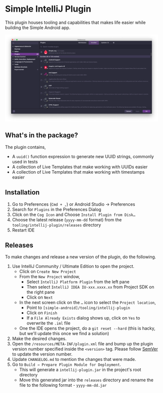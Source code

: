 # Simple IntelliJ Plugin
This plugin houses tooling and capabilities that makes life easier while building the Simple Android app.

![Simple.org IntelliJ Plugin](doc/simple-intellij-plugin.png)

## What's in the package?
The plugin contains,
- A `uuid()` function expression to generate new UUID strings, commonly used in tests
- A collection of Live Templates that make working with UUIDs easier
- A collection of Live Templates that make working with timestamps easier

## Installation
1. Go to Preferences (`Cmd + ,`) or Android Studio → Preferences
2. Search for `Plugins` in the Preferences Dialog
3. Click on the `Cog Icon` and Choose `Install Plugin from Disk…`
4. Choose the latest release (`yyyy-mm-dd` format) from the `tooling/intellij-plugin/releases` directory
5. Restart IDE

## Releases
To make changes and release a new version of the plugin, do the following.

1. Use IntelliJ Community / Ultimate Edition to open the project.
   - Click on `Create New Project`
   - From the `New Project` window,
     - Select `IntelliJ Platform Plugin` from the left pane
     - Then select `IntelliJ IDEA IU-xxx.xxxx.xx` from Project SDK on the right pane
     - Click on `Next`
   - In the next screen click on the `…` icon to select the `Project location`,
     - Point to `[simple-android]/tooling/intellij-plugin`
     - Click on `Finish`
     - If a `File Already Exists` dialog shows up, click on `Yes` to overwrite the `.iml` file
   - One the IDE opens the project, do a `git reset --hard` (this is hacky, but we'll update this once we find a solution)
2. Make the desired changes.
3. Open the `/resources/META-INF/plugin.xml` file and bump up the plugin version number specified inside the `<version>` tag. Please follow [SemVer](https://semver.org/) to update the version number.
4. Update `CHANGELOG.md` to mention the changes that were made.
5. Go to `Build → Prepare Plugin Module for Deployment`.
   - This will generate a `intellij-plugin.jar` in the project's root directory
   - Move this generated jar into the `releases` directory and rename the file to the following format - `yyyy-mm-dd.jar`
